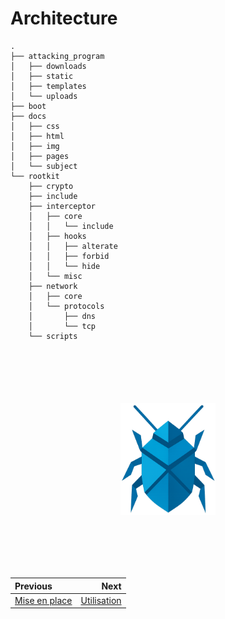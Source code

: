 # Architecture

```
.
├── attacking_program
│   ├── downloads
│   ├── static
│   ├── templates
│   └── uploads
├── boot
├── docs
│   ├── css
│   ├── html
│   ├── img
│   ├── pages
│   └── subject
└── rootkit
    ├── crypto
    ├── include
    ├── interceptor
    │   ├── core
    │   │   └── include
    │   ├── hooks
    │   │   ├── alterate
    │   │   ├── forbid
    │   │   └── hide
    │   └── misc
    ├── network
    │   ├── core
    │   └── protocols
    │       ├── dns
    │       └── tcp
    └── scripts
```

<img 
  src="../img/logo_no_text.png" 
  style="
    display: block;
    margin: 100px auto;
    width: 30%;
    overflow: hidden;
  "
/>

<div class="section_buttons">

| Previous                          | Next                               |
|:----------------------------------|-----------------------------------:|
| [Mise en place](02_install.md)    | [Utilisation](04_usage.md)         |
</div>